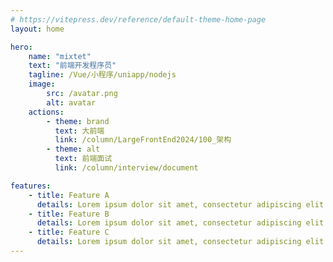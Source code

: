 ```yaml
---
# https://vitepress.dev/reference/default-theme-home-page
layout: home

hero:
    name: "mixtet"
    text: "前端开发程序员"
    tagline: /Vue/小程序/uniapp/nodejs
    image:
        src: /avatar.png
        alt: avatar
    actions:
        - theme: brand
          text: 大前端
          link: /column/LargeFrontEnd2024/100_架构
        - theme: alt
          text: 前端面试
          link: /column/interview/document

features:
    - title: Feature A
      details: Lorem ipsum dolor sit amet, consectetur adipiscing elit
    - title: Feature B
      details: Lorem ipsum dolor sit amet, consectetur adipiscing elit
    - title: Feature C
      details: Lorem ipsum dolor sit amet, consectetur adipiscing elit
---
```


<!-- 自定义组件 -->
<!-- <script setup>
import home from "./components/home.vue"

</script>

<home /> -->
